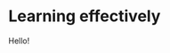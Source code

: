 # Learning effectively
Hello!


<!--stackedit_data:
eyJoaXN0b3J5IjpbLTkwODA0MTU0NCw5NTY2OTI2MDRdfQ==
-->